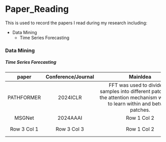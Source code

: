 # Paper_Reading

This is used to record the papers I read during my research including:
- Data Mining
    - Time Series Forecasting

### Data Mining

##### Time Series Forecasting

<!-- 论文名，年份会议，内容，文章链接，代码链接，解读链接 -->
| paper |Conference/Journal | MainIdea | PaperLink | CodeLink | PersonalInterpretation |
|:----------:|:----------:|:----------:|:----------:|:----------:|:----------:|
| PATHFORMER | 2024ICLR |  <div style="width: 200pt">FFT was used to divide the samples into different patches,and the attention mechanism was used to learn within and between patches. | [paper pdf](https://arxiv.org/pdf/2402.05956) | [code](https://github.com/decisionintelligence/pathformer) | Row 1 Col 3 |
| MSGNet | 2024AAAI | Row 1 Col 2 | [paper pdf](https://ojs.aaai.org/index.php/AAAI/article/view/28991) | [code](https://github.com/YoZhibo/MSGNet) | [click here](https://blog.csdn.net/weixin_66813444/article/details/139930335?spm=1001.2014.3001.5502) |
| Row 3 Col 1 | Row 3 Col 3 | Row 1 Col 2 | Row 1 Col 3 | Row 1 Col 2 | Row 1 Col 3 |

